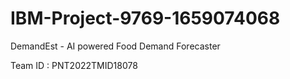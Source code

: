 # IBM-Project-9769-1659074068
DemandEst - AI powered Food Demand Forecaster

Team ID : PNT2022TMID18078
